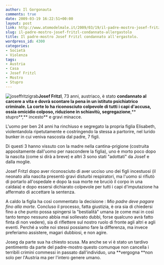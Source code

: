 ```yaml
---
author: Il Gorgonauta
comments: true
date: 2009-03-19 16:22:51+00:00
layout: post
link: http://www.atomodelmale.it/2009/03/19/il-padre-mostro-josef-fritzl-condannato-allergastolo/
slug: il-padre-mostro-josef-fritzl-condannato-allergastolo
title: Il padre-mostro Josef Fritzl condannato all'ergastolo.
wordpress_id: 4300
categories:
- Società
- Violenza
tags:
- Austria
- Casa
- Josef Fritzl
- Mostro
- Stupro
---
```


![joseffritzigrab](http://www.atomodelmale.it/wp-content/uploads/2009/03/joseffritzigrab-300x200.jpg)**Josef Fritzl**, 73 anni, austriaco, è stato **condannato **al carcere a vita e dovrà scontare la pena in un istituto psichiatrico criminale. La corte lo ha riconosciuto colpevole di tutti i capi d'accusa, ossia  **omicidio colposo**,  riduzione in schiavitù,** segregazione**,** stupro**,** incesto** e gravi minacce.

L'uomo per ben 24 anni ha rinchiuso e segregato la propria figlia Elisabeth, violentandola ripetutamente e costringendo la stessa a partorire, nel lurido bunker in cui veniva nascosta dal padre, 7 figli.

Di questi 3 hanno vissuto con la madre nella cantina-prigione (costruita appositamente dall'uomo per nascondere la figlia), uno è morto poco dopo la nascita (come si dirà a breve) e altri 3 sono stati "adottati" da Josef e dalla moglie.

Josef Fritzl dopo aver riconosciuto di aver ucciso uno dei figli incestuosi (il neonato alla nascita presentò gravi disturbi respiratori, ma l'uomo si rifiutò di portarlo all'ospedale e dopo la sua morte ne bruciò il corpo in una caldaia) e dopo essersi dichiarato colpevole per tutti i capi d'imputazione ha affermato di accettare la sentenza.

<!-- more -->


A caldo la figlia ha così commentato la decisione : _Mio padre deve pagare fino alla morte_. Concluso il processo, fatta giustizia, è ora sia di chiedersi fino a che punto possa spingersi la "bestialità" umana (e come mai in così tanto tempo nessuno abbia mai sollevato dubbi, forse qualcuno avrà fatto finta di non vedere), sia di riflettere sul nostro ruolo di fronte agli altri e agli eventi. Perché a volte noi stessi possiamo fare la differenza, ma invece preferiamo assistere, magari dubbiosi, e non agire.

Joseg da parte sua ha chiesto scusa. Ma anche se vi è stato un tardivo pentimento da parte del padre-mostro questo comunque non cancella i terribili crimini commessi in passato dall'individuo, una **vergogna **non solo per l'Austria ma per l'intero genere umano.
